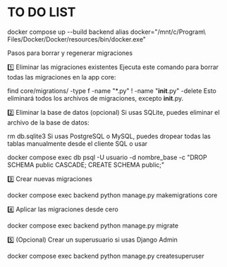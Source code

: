 # TO DO LIST



docker compose up --build backend
alias docker="/mnt/c/Program\ Files/Docker/Docker/resources/bin/docker.exe"

Pasos para borrar y regenerar migraciones

1️⃣ Eliminar las migraciones existentes
Ejecuta este comando para borrar todas las migraciones en la app core:


find core/migrations/ -type f -name "*.py" ! -name "__init__.py" -delete
Esto eliminará todos los archivos de migraciones, excepto __init__.py.

2️⃣ Eliminar la base de datos (opcional)
Si usas SQLite, puedes eliminar el archivo de la base de datos:


rm db.sqlite3
Si usas PostgreSQL o MySQL, puedes dropear todas las tablas manualmente desde el cliente SQL o usar


docker compose exec db psql -U usuario -d nombre_base -c "DROP SCHEMA public CASCADE; CREATE SCHEMA public;"


3️⃣ Crear nuevas migraciones

docker compose exec backend python manage.py makemigrations core


4️⃣ Aplicar las migraciones desde cero


docker compose exec backend python manage.py migrate


5️⃣ (Opcional) Crear un superusuario si usas Django Admin


docker compose exec backend python manage.py createsuperuser
